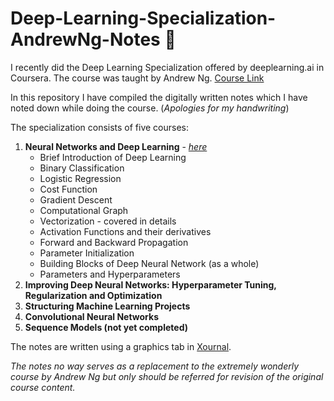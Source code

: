 # Deep-Learning-Specialization-AndrewNg-Notes 📔

I recently did the Deep Learning Specialization offered by deeplearning.ai in Coursera. The course was taught by Andrew Ng.
[Course Link](https://www.coursera.org/specializations/deep-learning)

In this repository I have compiled the digitally written notes which I have noted down while doing the course.
(_Apologies for my handwriting_)

The specialization consists of five courses:

1. __Neural Networks and Deep Learning__ - [_here_](https://github.com/ReboreExplore/Deep-Learning-Specialization-AndrewNg-Notes/blob/main/Andrew_Ng_NOTES_course1.pdf)
    - Brief Introduction of Deep Learning
    - Binary Classification
    - Logistic Regression
    - Cost Function
    - Gradient Descent
    - Computational Graph
    - Vectorization - covered in details
    - Activation Functions and their derivatives
    - Forward and Backward Propagation
    - Parameter Initialization
    - Building Blocks of Deep Neural Network (as a whole)
    - Parameters and Hyperparameters
2. __Improving Deep Neural Networks: Hyperparameter Tuning, Regularization and Optimization__
3. __Structuring Machine Learning Projects__
4. __Convolutional Neural Networks__
6. __Sequence Models (not yet completed)__

The notes are written using a graphics tab in [Xournal](https://xournalpp.github.io/). 

*The notes no way serves as a replacement to the extremely wonderly course by Andrew Ng but only should be referred for revision of the original course content.*
